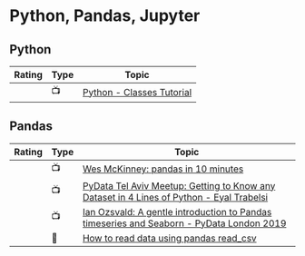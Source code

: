 # Python, Pandas, Jupyter

## Python

|Rating|Type|Topic
------------: | ------------- | -------------
||:tv:|[Python - Classes Tutorial](https://www.youtube.com/playlist?list=PL-osiE80TeTsqhIuOqKhwlXsIBIdSeYtc)

## Pandas

|Rating|Type|Topic
------------: | ------------- | -------------
||:tv:|[Wes McKinney: pandas in 10 minutes](https://www.youtube.com/watch?v=_T8LGqJtuGc)|
||:tv:|[PyData Tel Aviv Meetup: Getting to Know any Dataset in 4 Lines of Python - Eyal Trabelsi](https://www.youtube.com/watch?v=ue889FbMyQE)|
||:tv:|[Ian Ozsvald: A gentle introduction to Pandas timeseries and Seaborn - PyData London 2019](https://www.youtube.com/watch?v=8upGdZMlkYM)|
||:newspaper:|[How to read data using pandas read_csv](https://honingds.com/blog/pandas-read_csv/)|
